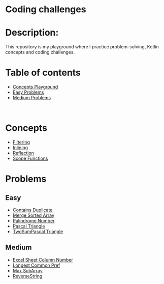 # Coding challenges

# Description:
This repository is my playground where I practice problem-solving, Kotlin concepts and coding challenges.


# Table of contents

- [Concepts Playground](#Concepts)
- [Easy Problems](#Easy)
- [Medium Problems](#Medium)

<br/>

<img align="center" src="https://github.com/mayankchaudhary26/Cool-Readme-ideas/blob/master/data/coffee.gif"  alt=""/>

<br/>


# Concepts

- [Filtering](src/Concepts_playground/filter.kt)
- [Inlining](src/Concepts_playground/inline.kt)
- [Reflection](src/Concepts_playground/Reflection.kt)
- [Scope Functions](src/Concepts_playground/scopeFuns.kt)




# Problems


## Easy



- [Contains Duplicate](src/Leetcode_problems/easy/ContainsDuplicate.kt)
- [Merge Sorted Array](src/Leetcode_problems/easy/MergeSortedArray.kt)
- [Palindrome Number](src/Leetcode_problems/easy/PalindromeNumber.kt)
- [Pascal Triangle](src/Leetcode_problems/easy/PascalTriangle.kt)
- [TwoSumPascal Triangle](src/Leetcode_problems/easy/TwoSum.kt)



## Medium

- [Excel Sheet Column Number](src/Leetcode_problems/medium/ExcelSheetColumnNumber.kt)
- [Longest Common Pref](src/Leetcode_problems/medium/LongestCommonPref.kt)
- [Max SubArray](src/Leetcode_problems/medium/MaxSubArray.kt)
- [ReverseString](src/Leetcode_problems/medium/ReverseString.kt)
